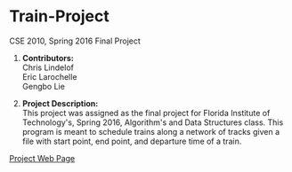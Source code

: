 # Train-Project
CSE 2010, Spring 2016 Final Project

1. __Contributors:__  
  Chris Lindelof  
  Eric Larochelle  
  Gengbo Lie  
  
2. __Project Description:__  
 This project was assigned as the final project for Florida Institute of Technology's, Spring 2016, Algorithm's and Data Structures class. This program is meant to schedule trains along a network of tracks given a file with start point, end point, and departure time of a train.




[Project Web Page](http://clindelof.github.io/Train-Project)
